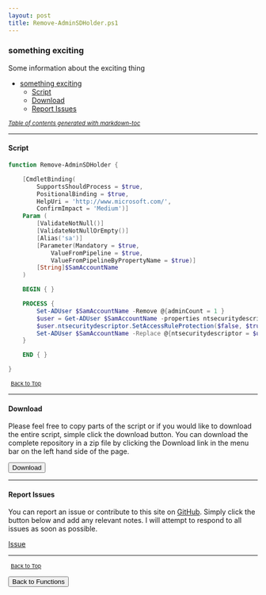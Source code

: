 ```yaml
---
layout: post
title: Remove-AdminSDHolder.ps1
---
```


### something exciting

Some information about the exciting thing

- [something exciting](#something-exciting)
  - [Script](#script)
  - [Download](#download)
  - [Report Issues](#report-issues)

<small><i><a href='http://ecotrust-canada.github.io/markdown-toc/'>Table of contents generated with markdown-toc</a></i></small>

---

#### Script

```powershell
function Remove-AdminSDHolder {

    [CmdletBinding(
        SupportsShouldProcess = $true,
        PositionalBinding = $true,
        HelpUri = 'http://www.microsoft.com/',
        ConfirmImpact = 'Medium')]
    Param (
        [ValidateNotNull()]
        [ValidateNotNullOrEmpty()]
        [Alias('sa')]
        [Parameter(Mandatory = $true,
            ValueFromPipeline = $true,
            ValueFromPipelineByPropertyName = $true)]
        [String]$SamAccountName
    )

    BEGIN { }

    PROCESS {
        Set-ADUser $SamAccountName -Remove @{adminCount = 1 }
        $user = Get-ADUser $SamAccountName -properties ntsecuritydescriptor
        $user.ntsecuritydescriptor.SetAccessRuleProtection($false, $true)
        Set-ADUser $SamAccountName -Replace @{ntsecuritydescriptor = $user.ntsecuritydescriptor }
    }

    END { }

}
```

<span style="font-size:11px;"><a href="#"><i class="fas fa-caret-up" aria-hidden="true" style="color: white; margin-right:5px;"></i>Back to Top</a></span>

---

#### Download

Please feel free to copy parts of the script or if you would like to download the entire script, simple click the download button. You can download the complete repository in a zip file by clicking the Download link in the menu bar on the left hand side of the page.

<button class="btn" type="submit" onclick="window.open('/PowerShell/functions/activeDirectory/Remove-AdminSDHolder.ps1')">
    <i class="fa fa-cloud-download-alt">
    </i>
        Download
</button>

---

#### Report Issues

You can report an issue or contribute to this site on <a href="https://github.com/BanterBoy/scripts-blog/issues">GitHub</a>. Simply click the button below and add any relevant notes. I will attempt to respond to all issues as soon as possible.

<!-- Place this tag where you want the button to render. -->

<a class="github-button" href="https://github.com/BanterBoy/scripts-blog/issues/new?title=Remove-AdminSDHolder.ps1&body=There is a problem with this function. Please find details below." data-show-count="true" aria-label="Issue BanterBoy/scripts-blog on GitHub">Issue</a>

---

<span style="font-size:11px;"><a href="#"><i class="fas fa-caret-up" aria-hidden="true" style="color: white; margin-right:5px;"></i>Back to Top</a></span>

<a href="/menu/_pages/functions.html">
    <button class="btn">
        <i class='fas fa-reply'>
        </i>
            Back to Functions
    </button>
</a>

[1]: http://ecotrust-canada.github.io/markdown-toc
[2]: https://github.com/googlearchive/code-prettify
